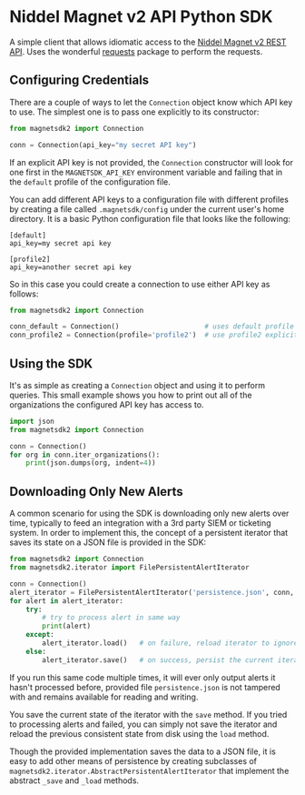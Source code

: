 # Niddel Magnet v2 API Python SDK

A simple client that allows idiomatic access to the 
[Niddel Magnet v2 REST API](https://api.niddel.com/v2). Uses the wonderful
[requests](http://docs.python-requests.org/) package to perform the requests.

## Configuring Credentials

There are a couple of ways to let the `Connection` object know which API key to use.
The simplest one is to pass one explicitly to its constructor:
```python
from magnetsdk2 import Connection

conn = Connection(api_key="my secret API key")
```

If an explicit API key is not provided, the `Connection` constructor will look for 
one first in the `MAGNETSDK_API_KEY` environment variable and failing that in the 
`default` profile of the configuration file.

You can add different API keys to a configuration file with different profiles by
creating a file called `.magnetsdk/config` under the current user's home directory.
It is a basic Python configuration file that looks like the following:

```
[default]
api_key=my secret api key

[profile2]
api_key=another secret api key
```

So in this case you could create a connection to use either API key as follows:
```python
from magnetsdk2 import Connection

conn_default = Connection()                     # uses default profile
conn_profile2 = Connection(profile='profile2')  # use profile2 explicitly
```

## Using the SDK

It's as simple as creating a `Connection` object and using it to perform queries.
This small example shows you how to print out all of the organizations the configured
API key has access to.
```python
import json
from magnetsdk2 import Connection

conn = Connection()
for org in conn.iter_organizations():
    print(json.dumps(org, indent=4))
``` 

## Downloading Only New Alerts

A common scenario for using the SDK is downloading only new alerts over time, typically
to feed an integration with a 3rd party SIEM or ticketing system. In order to implement 
this, the concept of a persistent iterator that saves its state on a JSON file is provided 
in the SDK:

```python
from magnetsdk2 import Connection
from magnetsdk2.iterator import FilePersistentAlertIterator

conn = Connection()
alert_iterator = FilePersistentAlertIterator('persistence.json', conn, 'xxxxxxxx-xxxx-xxxx-xxxx-xxxxxxxxxxxx')
for alert in alert_iterator:
    try:
        # try to process alert in same way
        print(alert)
    except:
        alert_iterator.load()   # on failure, reload iterator to ignore latest consumed alert
    else:
        alert_iterator.save()   # on success, persist the current iterator state
```

If you run this same code multiple times, it will ever only output alerts it hasn't 
processed before, provided file `persistence.json` is not tampered with and remains 
available for reading and writing.

You save the current state of the iterator with the `save` method. If you tried to
processing alerts and failed, you can simply not save the iterator and reload the
previous consistent state from disk using the `load` method.

Though the provided implementation saves the data to a JSON file, it is easy to add other
means of persistence by creating subclasses of 
`magnetsdk2.iterator.AbstractPersistentAlertIterator` that implement the abstract `_save`
and `_load` methods.
